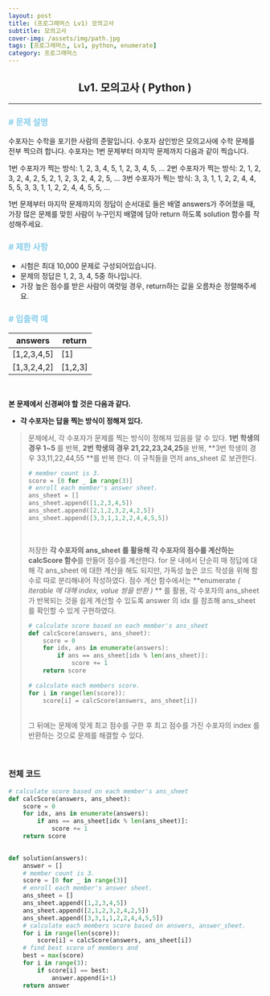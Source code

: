 ```yaml
---
layout: post
title: (프로그래머스 Lv1) 모의고사
subtitle: 모의고사
cover-img: /assets/img/path.jpg
tags: [프로그래머스, Lv1, python, enumerate]
category: 프로그래머스
---
```


<center>
  <h2>
    Lv1. 모의고사 ( Python )
  </h2>
</center>


------

[Lv1%모의고사]: (https://programmers.co.kr/learn/courses/30/lessons/42840)

### <span style="color:skyblue"># 문제 설명</span>

수포자는 수학을 포기한 사람의 준말입니다. 수포자 삼인방은 모의고사에 수학 문제를 전부 찍으려 합니다. 수포자는 1번 문제부터 마지막 문제까지 다음과 같이 찍습니다.

1번 수포자가 찍는 방식: 1, 2, 3, 4, 5, 1, 2, 3, 4, 5, ...
2번 수포자가 찍는 방식: 2, 1, 2, 3, 2, 4, 2, 5, 2, 1, 2, 3, 2, 4, 2, 5, ...
3번 수포자가 찍는 방식: 3, 3, 1, 1, 2, 2, 4, 4, 5, 5, 3, 3, 1, 1, 2, 2, 4, 4, 5, 5, ...

1번 문제부터 마지막 문제까지의 정답이 순서대로 들은 배열 answers가 주어졌을 때, 가장 많은 문제를 맞힌 사람이 누구인지 배열에 담아 return 하도록 solution 함수를 작성해주세요.

### <span style="color:skyblue"># 제한 사항</span>

- 시험은 최대 10,000 문제로 구성되어있습니다.
- 문제의 정답은 1, 2, 3, 4, 5중 하나입니다.
- 가장 높은 점수를 받은 사람이 여럿일 경우, return하는 값을 오름차순 정렬해주세요.

### <span style="color:skyblue"># 입출력 예</span>

| answers     | return  |
| ----------- | ------- |
| [1,2,3,4,5] | [1]     |
| [1,3,2,4,2] | [1,2,3] |

<br>

 **본 문제에서 신경써야 할 것은 다음과 같다.**

- **각 수포자는 답을 찍는 방식이 정해져 있다.**

>  문제에서, 각 수포자가 문제를 찍는 방식이 정해져 있음을 알 수 있다. **1번 학생의 경우 1~5** 를 반복, **2번 학생의 경우 21,22,23,24,25**을 반복, **3번 학생의 경우 33,11,22,44,55 **를 반복 한다. 이 규칙들을 먼저 ans_sheet 로 보관한다.
>
>  ```python
>  # member count is 3.
>  score = [0 for _ in range(3)]
>  # enroll each member's answer sheet.
>  ans_sheet = []
>  ans_sheet.append([1,2,3,4,5])
>  ans_sheet.append([2,1,2,3,2,4,2,5])
>  ans_sheet.append([3,3,1,1,2,2,4,4,5,5])
>  ```
>
>  <br>
>
>  저장한 **각 수포자의 ans_sheet 를 활용해 각 수포자의 점수를 계산하는 calcScore 함수**를 만들어 점수를 계산한다. for 문 내에서 단순히 매 정답에 대해 각 ans_sheet 에 대한 계산을 해도 되지만, 가독성 높은 코드 작성을 위해 함수로 따로 분리해내어 작성하였다.  점수 계산 함수에서는  **enumerate *( iterable 에 대해 index, value 쌍을 반환 )* ** 를 활용, 각 수포자의 ans_sheet 가 반복되는 것을 쉽게 계산할 수 있도록 answer 의 idx 를 참조해 ans_sheet 를 확인할 수 있게 구현하였다.
>
>  ```python
>  # calculate score based on each member's ans_sheet 
>  def calcScore(answers, ans_sheet):
>      score = 0
>      for idx, ans in enumerate(answers):
>          if ans == ans_sheet[idx % len(ans_sheet)]:
>              score += 1
>      return score
>    
>  # calculate each members score.
>  for i in range(len(score)):
>      score[i] = calcScore(answers, ans_sheet[i])
>  ```
>
>  <br> 그 뒤에는 문제에 맞게 최고 점수를 구한 후 최고 점수를 가진 수포자의 index 를 반환하는 것으로 문제를 해결할 수 있다.

<br>

### 전체 코드

```python
# calculate score based on each member's ans_sheet 
def calcScore(answers, ans_sheet):
    score = 0
    for idx, ans in enumerate(answers):
        if ans == ans_sheet[idx % len(ans_sheet)]:
            score += 1
    return score
        

def solution(answers):
    answer = []
    # member count is 3.
    score = [0 for _ in range(3)]
    # enroll each member's answer sheet.
    ans_sheet = []
    ans_sheet.append([1,2,3,4,5])
    ans_sheet.append([2,1,2,3,2,4,2,5])
    ans_sheet.append([3,3,1,1,2,2,4,4,5,5])
    # calculate each members score based on answers, answer_sheet.
    for i in range(len(score)):
        score[i] = calcScore(answers, ans_sheet[i])
    # find best score of members and 
    best = max(score)
    for i in range(3):
        if score[i] == best:
            answer.append(i+1)
    return answer
```


